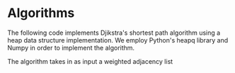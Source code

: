 # Algorithms

The following code implements Djikstra's shortest path algorithm using a heap data structure implementation. We employ Python's heapq library and Numpy in order to implement the algorithm.

The algorithm takes in as input a weighted adjacency list  
